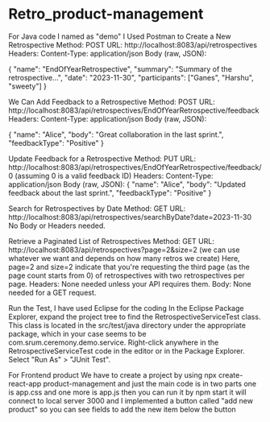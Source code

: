 # Retro_product-management
For Java code I named as "demo"
I Used Postman to Create a New Retrospective
Method: POST
URL: http://localhost:8083/api/retrospectives
Headers: Content-Type: application/json
Body (raw, JSON):

{
    "name": "EndOfYearRetrospective",
    "summary": "Summary of the retrospective...",
    "date": "2023-11-30",
    "participants": ["Ganes", "Harshu", "sweety"]
}

We Can Add Feedback to a Retrospective
Method: POST
URL: http://localhost:8083/api/retrospectives/EndOfYearRetrospective/feedback
Headers: Content-Type: application/json
Body (raw, JSON):

{
    "name": "Alice",
    "body": "Great collaboration in the last sprint.",
    "feedbackType": "Positive"
}

Update Feedback for a Retrospective
Method: PUT
URL: http://localhost:8083/api/retrospectives/EndOfYearRetrospective/feedback/0 (assuming 0 is a valid feedback ID)
Headers: Content-Type: application/json
Body (raw, JSON):
{
    "name": "Alice",
    "body": "Updated feedback about the last sprint.",
    "feedbackType": "Positive"
}

Search for Retrospectives by Date
Method: GET
URL: http://localhost:8083/api/retrospectives/searchByDate?date=2023-11-30
No Body or Headers needed.



Retrieve a Paginated List of Retrospectives
Method: GET
URL: http://localhost:8083/api/retrospectives?page=2&size=2 (we can use whatever we want and depends on how many retros we create)
Here, page=2 and size=2 indicate that you're requesting the third page (as the page count starts from 0) of retrospectives with two retrospectives per page.
Headers: None needed unless your API requires them.
Body: None needed for a GET request.

Run the Test, 
I have used Eclipse for the coding
In the Eclipse Package Explorer, expand  the project tree to find the RetrospectiveServiceTest class.
This class is  located in the src/test/java directory under the appropriate package, which in your case seems to be com.srum.ceremony.demo.service.
Right-click anywhere in the RetrospectiveServiceTest code in the editor or in the Package Explorer.
Select "Run As" > "JUnit Test".


For Frontend product We have to create a project by using npx create-react-app product-management
and just the main code is in two parts one is app.css and one more is app.js then you can run it by npm start it will connect to local server 3000 
and I implemented a button called "add new product" so you can see fields to add the new item below the button
